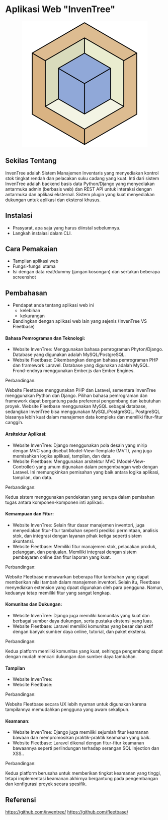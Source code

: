 # Aplikasi Web "InvenTree"

<div align="center">
    <img src="img/inventree.png" alt="InvenTree logo" width="400" height="auto" />
</div>

## Sekilas Tentang

InvenTree adalah Sistem Manajemen Inventaris yang menyediakan kontrol stok tingkat rendah dan pelacakan suku cadang yang kuat. Inti dari sistem InvenTree adalah backend basis data Python/Django yang menyediakan antarmuka admin (berbasis web) dan REST API untuk interaksi dengan antarmuka dan aplikasi eksternal. Sistem plugin yang kuat menyediakan dukungan untuk aplikasi dan ekstensi khusus.

## Instalasi

- Prasyarat, apa saja yang harus diinstal sebelumnya.
- Langkah instalasi dalam CLI.


## Cara Pemakaian

- Tampilan aplikasi web
- Fungsi-fungsi utama
- Isi dengan data real/dummy (jangan kosongan) dan sertakan beberapa screenshot


## Pembahasan

- Pendapat anda tentang aplikasi web ini
    - kelebihan
    - kekurangan
- Bandingkan dengan aplikasi web lain yang sejenis (InvenTree VS Fleetbase)

#### Bahasa Pemrograman dan Teknologi:

<ul>
    <li>Website InvenTree: Menggunakan bahasa pemrograman Phyton/Django. Database yang digunakan adalah MySQL/PostgreSQL. </li>
    <li>Website Fleetbase: Dikembangkan dengan bahasa pemrograman PHP dan framework Laravel. Database yang digunakan adalah MySQL. Frond-endnya menggunakan Ember.js dan Ember Engines.</li>
</ul>

Perbandingan:

Website Fleetbase menggunakan PHP dan Laravel, sementara InvenTree menggunakan Python dan Django. Pilihan bahasa pemrograman dan framework dapat bergantung pada preferensi pengembang dan kebutuhan proyek.
Website Fleetbase menggunakan MySQL sebagai database, sedangkan InvenTree bisa menggunakan MySQL/PostgreSQL. PostgreSQL biasanya lebih kuat dalam manajemen data kompleks dan memiliki fitur-fitur canggih.

#### Arsitektur Aplikasi:

<ul>
    <li>Website InvenTree: Django menggunakan pola desain yang mirip dengan MVC yang disebut Model-View-Template (MVT), yang juga memisahkan logika aplikasi, tampilan, dan data. </li>
    <li>Website Fleetbase: Menggunakan arsitektur MVC (Model-View-Controller) yang umum digunakan dalam pengembangan web dengan Laravel. Ini memungkinkan pemisahan yang baik antara logika aplikasi, tampilan, dan data.</li>
</ul>

Perbandingan:

Kedua sistem menggunakan pendekatan yang serupa dalam pemisahan tugas antara komponen-komponen inti aplikasi.

#### Kemampuan dan Fitur:

<ul>
    <li>Website InvenTree: Selain fitur dasar manajemen inventori, juga menyediakan fitur-fitur tambahan seperti prediksi permintaan, analisis stok, dan integrasi dengan layanan pihak ketiga seperti sistem akuntansi. </li>
    <li>Website Fleetbase: Memiliki fitur manajemen stok, pelacakan produk, pelanggan, dan penjualan. Memiliki integrasi dengan sistem pembayaran online dan fitur laporan yang kuat.</li>
</ul>

Perbandingan:

Website Fleetbase menawarkan beberapa fitur tambahan yang dapat memberikan nilai tambah dalam manajemen inventori. Selain itu, Fleetbase menyediakan extension yang dpaat digunakan oleh para pengguna. Namun, keduanya tetap memiliki fitur yang sangat lengkap.

#### Komunitas dan Dukungan:

<ul>
    <li>Website InvenTree: Django juga memiliki komunitas yang kuat dan berbagai sumber daya dukungan, serta pustaka ekstensi yang luas.</li>
    <li>Website Fleetbase: Laravel memiliki komunitas yang besar dan aktif dengan banyak sumber daya online, tutorial, dan paket ekstensi.</li>
</ul>

Perbandingan:

Kedua platform memiliki komunitas yang kuat, sehingga pengembang dapat dengan mudah mencari dukungan dan sumber daya tambahan.

#### Tampilan



<ul>
    <li>Website InvenTree: </li>
    <li>Website Fleetbase: </li>
</ul>

Perbandingan:

Website Fleetbase secara UX lebih nyaman untuk digunakan karena tampilannya memudahkan pengguna yang awam sekalipun.

#### Keamanan:

<ul>
    <li>Website InvenTree: Django juga memiliki sejumlah fitur keamanan bawaan dan mempromosikan praktik-praktik keamanan yang baik. </li>
    <li>Website Fleetbase: Laravel dikenal dengan fitur-fitur keamanan bawaannya seperti perlindungan terhadap serangan SQL Injection dan XSS..</li>
</ul>

Perbandingan:

Kedua platform berusaha untuk memberikan tingkat keamanan yang tinggi, tetapi implementasi keamanan akhirnya bergantung pada pengembangan dan konfigurasi proyek secara spesifik.

## Referensi

https://github.com/inventree/
https://github.com/fleetbase/
